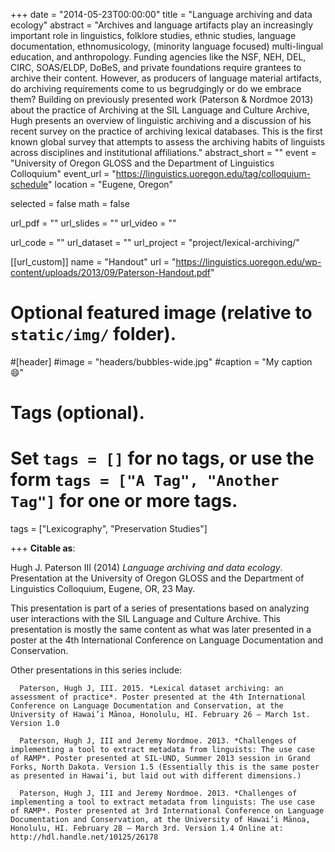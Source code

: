+++
date = "2014-05-23T00:00:00"
title = "Language archiving and data ecology"
abstract = "Archives  and  language  artifacts  play  an  increasingly  important  role  in  linguistics, folklore  studies,  ethnic  studies,  language  documentation,  ethnomusicology,  (minority language  focused)  multi-lingual  education,  and  anthropology.  Funding  agencies  like the  NSF,    NEH,  DEL,  CIRC,  SOAS/ELDP,  DoBeS,  and  private  foundations  require grantees  to  archive  their   content.   However,  as  producers  of  language  material artifacts, do archiving requirements come to us begrudgingly  or  do we embrace them? Building on  previously  presented work  (Paterson & Nordmoe 2013) about the practice of Archiving  at  the SIL Language and Culture Archive,  Hugh  presents an  overview  of linguistic  archiving and a  discussion  of  his recent  survey on  the practice of  archiving lexical  databases.  This  is  the  first  known  global  survey  that attempts  to  assess  the archiving habits of linguists across disciplines and institutional affiliations."
abstract_short = ""
event = "University of Oregon GLOSS and the Department of Linguistics Colloquium"
event_url = "https://linguistics.uoregon.edu/tag/colloquium-schedule"
location = "Eugene, Oregon"

selected = false
math = false

url_pdf = ""
url_slides = ""
url_video = ""

url_code = ""
url_dataset = ""
url_project = "project/lexical-archiving/"

[[url_custom]]
name = "Handout"
url = "https://linguistics.uoregon.edu/wp-content/uploads/2013/09/Paterson-Handout.pdf"

# Optional featured image (relative to `static/img/` folder).
#[header]
#image = "headers/bubbles-wide.jpg"
#caption = "My caption :smile:"

# Tags (optional).
#   Set `tags = []` for no tags, or use the form `tags = ["A Tag", "Another Tag"]` for one or more tags.
tags = ["Lexicography", "Preservation Studies"]

+++
**Citable as**:

Hugh J. Paterson III (2014) *Language archiving and data ecology*. Presentation at the University of Oregon GLOSS and the Department of Linguistics Colloquium, Eugene, OR, 23 May.

This presentation is part of a series of presentations based on analyzing user interactions with the SIL Language and Culture Archive. This presentation is mostly the same content as what was later presented in a poster at the 4th International Conference on Language Documentation and Conservation.

Other presentations in this series include:
```
  Paterson, Hugh J, III. 2015. *Lexical dataset archiving: an assessment of practice*. Poster presented at the 4th International Conference on Language Documentation and Conservation, at the University of Hawai’i Mānoa, Honolulu, HI. February 26 – March 1st. Version 1.0

  Paterson, Hugh J, III and Jeremy Nordmoe. 2013. *Challenges of implementing a tool to extract metadata from linguists: The use case of RAMP*. Poster presented at SIL-UND, Summer 2013 session in Grand Forks, North Dakota. Version 1.5 (Essentially this is the same poster as presented in Hawai’i, but laid out with different dimensions.)

  Paterson, Hugh J, III and Jeremy Nordmoe. 2013. *Challenges of implementing a tool to extract metadata from linguists: The use case of RAMP*. Poster presented at 3rd International Conference on Language Documentation and Conservation, at the University of Hawai’i Mānoa, Honolulu, HI. February 28 – March 3rd. Version 1.4 Online at: http://hdl.handle.net/10125/26178
```
